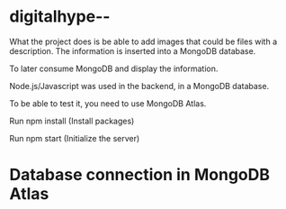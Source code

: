 # digitalhype--
What the project does is be able to add images that could be files with a description. The information is inserted into a MongoDB database.

To later consume MongoDB and display the information.

Node.js/Javascript was used in the backend, in a MongoDB database.

To be able to test it, you need to use MongoDB Atlas.

Run npm install (Install packages)

Run npm start (Initialize the server)

# Database connection in MongoDB Atlas




